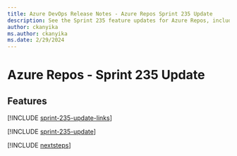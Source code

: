 ```yaml
---
title: Azure DevOps Release Notes - Azure Repos Sprint 235 Update
description: See the Sprint 235 feature updates for Azure Repos, including next steps.
author: ckanyika
ms.author: ckanyika
ms.date: 2/29/2024
---
```


# Azure Repos - Sprint 235 Update

## Features

[!INCLUDE [sprint-235-update-links](../includes/repos/sprint-235-update-links.md)]

[!INCLUDE [sprint-235-update](../includes/repos/sprint-235-update.md)]

[!INCLUDE [nextsteps](../includes/nextsteps.md)]
